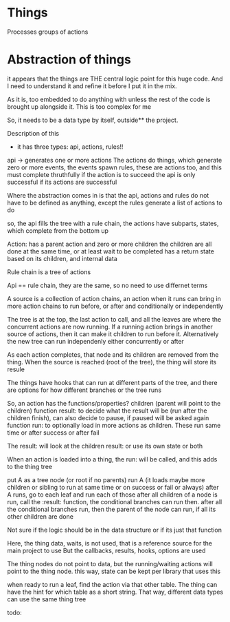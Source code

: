 # Things

Processes groups of actions



# Abstraction of things

it appears that the things are THE central logic point for this huge code. And I need to understand it and refine it before I put it in the mix.

As it is, too embedded to do anything with unless the rest of the code is brought up alongside it. This is too complex for me

So, it needs to be a data type by itself, outside** the project.

Description of this
* it has three types: api, actions, rules!!

api -> generates one or more actions
The actions do things, which generate zero or more events, the events spawn rules, these are actions too, and this must complete thruthfully if the action is to succeed
the api is only successful if its actions are successful

Where the abstraction comes in is that the api, actions and rules do not have to be defined as anything, except the rules generate a list of actions to do

so, the api fills the tree with a rule chain, the actions have subparts, states, which complete from the bottom up


Action:
has a parent action and zero or more children
the children are all done at the same time, or at least wait to be completed
has a return state based on its children, and internal data


Rule chain is a tree of actions

Api == rule chain, they are the same, so no need to use differnet terms

A source is a collection of action chains, an action when it runs can bring in more action chains to run before, or after and conditionally or independently

The tree is at the top, the last action to call, and all the leaves are where the concurrent actions are now running.
If a running action brings in another source of actions, then it can make it children to run before it.
Alternatively the new tree can run independenly either concurrently or after

As each action completes, that node and its children are removed from the thing.
When the source is reached (root of the tree), the thing will store its resule


The things have hooks that can run at different parts of the tree, and there are options for how different branches or the tree runs

So, an action has the functions/properties?
children (parent will point to the children)
function result: to decide what the result will be (run after the children finish), can also decide to pause, if paused will be asked again
function run: to optionally load in more actions as children. These run same time or after success or after fail

The result: will look at the children result: or use its own state or both

When an action is loaded into a thing, the run: will be called, and this adds to the thing tree

put A as a tree node (or root if no parents)
run A (it loads maybe more children or sibling to run at same time or on success or fail or always)
after A runs, go to each leaf and run each of those
after all children of a node is run, call the :result: function, the conditional branches can run then.
after all the conditional branches run, then the parent of the node can run, if all its other children are done


Not sure if the logic should be in the data structure or if its just that function

Here, the thing data, waits, is not used, that is a reference source for the main project to use
But the callbacks, results, hooks, options are used




The thing nodes do not point to data, but the running/waiting actions will point to the thing node.
this way, state can be kept per library that uses this

when ready to run a leaf, find the action via that other table. The thing can have the hint for which table as a short string.
That way, different data types can use the same thing tree

todo:


